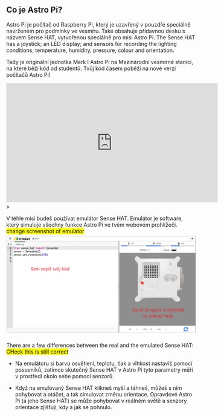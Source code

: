 ## Co je Astro Pi?

Astro Pi je počítač od Raspberry Pi, který je uzavřený v pouzdře speciálně navrženém pro podmínky ve vesmíru. Také obsahuje přídavnou desku s názvem Sense HAT, vytvořenou speciálně pro misi Astro Pi. The Sense HAT has a joystick; an LED display; and sensors for recording the lighting conditions, temperature, humidity, pressure, colour and orientation.

Tady je originální jednotka Mark I Astro Pi na Mezinárodní vesmírné stanici, na které běží kód od studentů. Tvůj kód časem poběží na nové verzi počítačů Astro Pi!


<iframe width="560" height="315" src="https://www.youtube.com/embed/4ykbAJeGPMM" frameborder="0" allow="accelerometer; autoplay; encrypted-media; gyroscope; picture-in-picture" allowfullscreen></iframe>>

V téhle misi budeš používat emulátor Sense HAT. Emulátor je software, který simuluje všechny funkce Astro Pi ve tvém webovém prohlížeči.
<mark>change screenshot of emulator</mark> ![A labelled screenshot of the Sense HAT emulator with the code window on the left and the emulator on the right.](images/sense-hat-emulator.png)

There are a few differences between the real and the emulated Sense HAT:
<mark>CHeck this is still correct</mark>
- Na emulátoru si barvu osvětlení, teplotu, tlak a vlhkost nastavíš pomocí posuvníků, zatímco skutečný Sense HAT v Astro Pi tyto parametry měří v prostředí okolo sebe pomocí senzorů.

- Když na emulovaný Sense HAT klikneš myší a táhneš, můžeš s ním pohybovat a otáčet, a tak simulovat změnu orientace. Opravdové Astro Pi (a jeho Sense HAT) se může pohybovat v reálném světě a senzory orientace zjišťují, kdy a jak se pohnulo.
